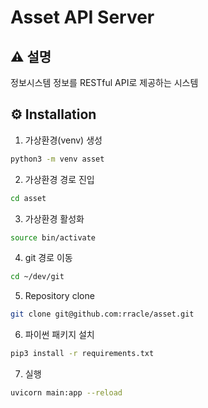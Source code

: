 # Asset API Server

## ⚠️  **설명**
정보시스템 정보를 RESTful API로 제공하는 시스템

## ⚙️  Installation

1. 가상환경(venv) 생성
```bash
python3 -m venv asset
```
2. 가상환경 경로 진입
```bash
cd asset
```
3. 가상환경 활성화
```bash
source bin/activate
```
4. git 경로 이동
```bash
cd ~/dev/git
```
5. Repository clone
```bash
git clone git@github.com:rracle/asset.git
```
6. 파이썬 패키지 설치
```bash
pip3 install -r requirements.txt
```
7. 실행
```bash
uvicorn main:app --reload
```
